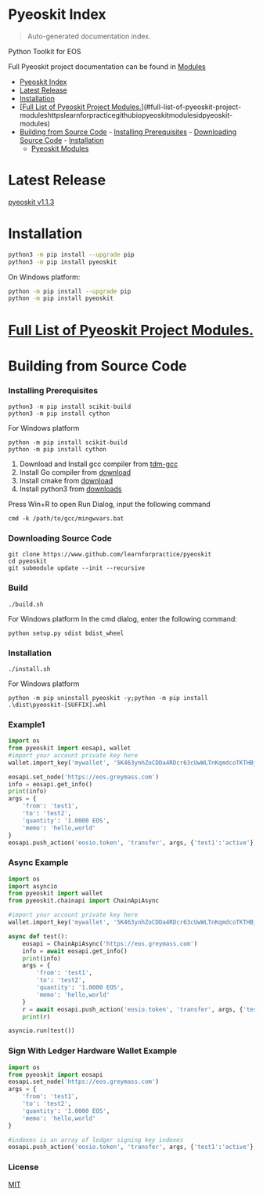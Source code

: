 # Pyeoskit Index

> Auto-generated documentation index.

Python Toolkit for EOS

Full Pyeoskit project documentation can be found in [Modules](MODULES.md#pyeoskit-modules)

- [Pyeoskit Index](#pyeoskit-index)
- [Latest Release](#latest-release)
- [Installation](#installation)
- [[Full List of Pyeoskit Project Modules.](https://learnforpractice.github.io/pyeoskit/#/MODULES?id=pyeoskit-modules)](#full-list-of-pyeoskit-project-moduleshttpslearnforpracticegithubiopyeoskitmodulesidpyeoskit-modules)
- [Building from Source Code](#building-from-source-code)
        - [Installing Prerequisites](#installing-prerequisites)
        - [Downloading Source Code](#downloading-source-code)
        - [Installation](#installation)
  - [Pyeoskit Modules](MODULES.md#pyeoskit-modules)

# Latest Release

[pyeoskit v1.1.3](https://github.com/learnforpractice/pyeoskit/releases)

# Installation

```bash
python3 -m pip install --upgrade pip
python3 -m pip install pyeoskit
```

On Windows platform:

```bash
python -m pip install --upgrade pip
python -m pip install pyeoskit
```

# [Full List of Pyeoskit Project Modules.](https://learnforpractice.github.io/pyeoskit/#/MODULES?id=pyeoskit-modules)

# Building from Source Code

### Installing Prerequisites

```
python3 -m pip install scikit-build
python3 -m pip install cython
```

For Windows platform

```
python -m pip install scikit-build
python -m pip install cython
```

1. Download and Install gcc compiler from [tdm-gcc](https://jmeubank.github.io/tdm-gcc)
2. Install Go compiler from [download](https://golang.org/doc/install#download)
3. Install cmake from [download](https://cmake.org/download)
4. Install python3 from [downloads](https://www.python.org/downloads/windows/)

Press Win+R to open Run Dialog, input the following command
```
cmd -k /path/to/gcc/mingwvars.bat
```

### Downloading Source Code

```
git clone https://www.github.com/learnforpractice/pyeoskit
cd pyeoskit
git submodule update --init --recursive
```

### Build
```
./build.sh
```

For Windows platform
In the cmd dialog, enter the following command:
```
python setup.py sdist bdist_wheel
```

### Installation

```
./install.sh
```

For Windows platform
```
python -m pip uninstall pyeoskit -y;python -m pip install .\dist\pyeoskit-[SUFFIX].whl
```

### Example1
```python
import os
from pyeoskit import eosapi, wallet
#import your account private key here
wallet.import_key('mywallet', '5K463ynhZoCDDa4RDcr63cUwWLTnKqmdcoTKTHBjqoKfv4u5V7p')

eosapi.set_node('https://eos.greymass.com')
info = eosapi.get_info()
print(info)
args = {
    'from': 'test1',
    'to': 'test2',
    'quantity': '1.0000 EOS',
    'memo': 'hello,world'
}
eosapi.push_action('eosio.token', 'transfer', args, {'test1':'active'})
```

### Async Example
```python
import os
import asyncio
from pyeoskit import wallet
from pyeoskit.chainapi import ChainApiAsync

#import your account private key here
wallet.import_key('mywallet', '5K463ynhZoCDDa4RDcr63cUwWLTnKqmdcoTKTHBjqoKfv4u5V7p')

async def test():
    eosapi = ChainApiAsync('https://eos.greymass.com')
    info = await eosapi.get_info()
    print(info)
    args = {
        'from': 'test1',
        'to': 'test2',
        'quantity': '1.0000 EOS',
        'memo': 'hello,world'
    }
    r = await eosapi.push_action('eosio.token', 'transfer', args, {'test1':'active'})
    print(r)

asyncio.run(test())
```

### Sign With Ledger Hardware Wallet Example
```python
import os
from pyeoskit import eosapi
eosapi.set_node('https://eos.greymass.com')
args = {
    'from': 'test1',
    'to': 'test2',
    'quantity': '1.0000 EOS',
    'memo': 'hello,world'
}

#indexes is an array of ledger signing key indexes
eosapi.push_action('eosio.token', 'transfer', args, {'test1':'active'}, indexes=[0])
```

### License
[MIT](./LICENSE)

